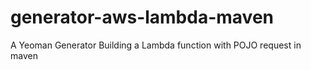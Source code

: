 # generator-aws-lambda-maven
A Yeoman Generator Building a Lambda function with POJO request in maven
